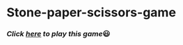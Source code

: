 # Stone-paper-scissors-game

### *Click [here](https://tarun-19.github.io/Stone-paper-scissors-game/) to play this game*:smiley:
